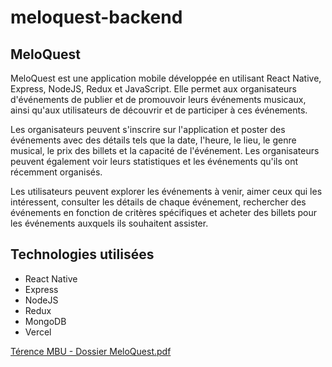 # meloquest-backend

## MeloQuest
MeloQuest est une application mobile développée en utilisant React Native, Express, NodeJS, Redux et JavaScript. Elle permet aux organisateurs d'événements de publier et de promouvoir leurs événements musicaux, ainsi qu'aux utilisateurs de découvrir et de participer à ces événements.

Les organisateurs peuvent s'inscrire sur l'application et poster des événements avec des détails tels que la date, l'heure, le lieu, le genre musical, le prix des billets et la capacité de l'événement. Les organisateurs peuvent également voir leurs statistiques et les événements qu'ils ont récemment organisés.

Les utilisateurs peuvent explorer les événements à venir, aimer ceux qui les intéressent, consulter les détails de chaque événement, rechercher des événements en fonction de critères spécifiques et acheter des billets pour les événements auxquels ils souhaitent assister.

## Technologies utilisées
* React Native
* Express
* NodeJS
* Redux
* MongoDB
* Vercel


[Térence MBU - Dossier MeloQuest.pdf](https://github.com/te-mbu/meloquest-backend/files/11551819/Terence.MBU.-.Dossier.MeloQuest.pdf)
